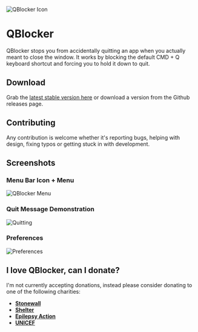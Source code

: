 ![QBlocker Icon](https://raw.githubusercontent.com/steve228uk/QBlocker/master/Assets/qblocker-icons/github.png)

# QBlocker

QBlocker stops you from accidentally quitting an app when you actually meant to close the window. It works by blocking the default CMD + Q keyboard shortcut and forcing you to hold it down to quit.

## Download

Grab the [latest stable version here](https://dl.devmate.com/uk.co.wearecocoon.QBlocker/QBlocker.dmg) or download a version from the Github releases page.

## Contributing

Any contribution is welcome whether it's reporting bugs, helping with design, fixing typos or getting stuck in with development.

## Screenshots

### Menu Bar Icon + Menu

![QBlocker Menu](http://i.imgur.com/DqbWTXN.png)

### Quit Message Demonstration

![Quitting](http://i.imgur.com/GDRx911.png)

### Preferences

![Preferences](https://raw.githubusercontent.com/steve228uk/QBlocker/master/Assets/screenshots/preferences.png)

## I love QBlocker, can I donate?

I'm not currently accepting donations, instead please consider donating to one of the following charities:

- **[Stonewall](http://www.stonewall.org.uk/support-stonewall)**
- **[Shelter](http://www.shelter.org.uk)**
- **[Epilepsy Action](https://www.epilepsy.org.uk/involved/donations)**
- **[UNICEF](http://www.unicef.org.uk)**
